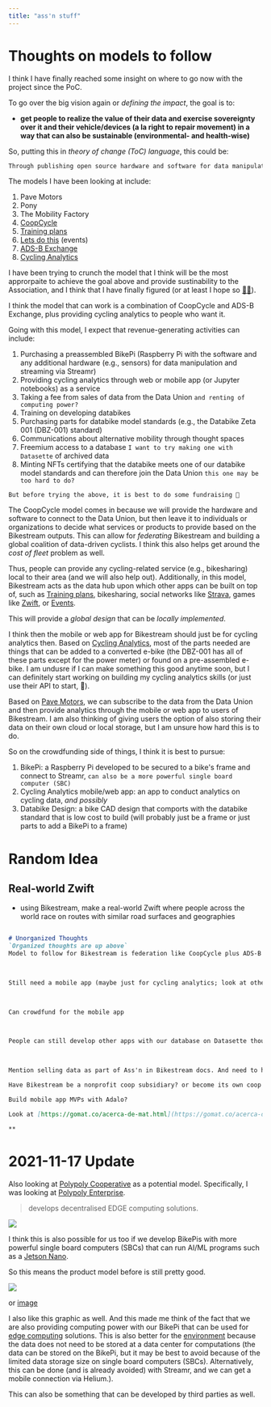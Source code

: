 ```yaml
---
title: "ass'n stuff"
---
```



# Thoughts on models to follow

I think I have finally reached some insight on where to go now with the project since the PoC. 

To go over the big vision again or *defining the impact*, the goal is to:

-  **get people to realize the value of their data and exercise sovereignty over it and their vehicle/devices (a la right to repair movement) in a way that can also be sustainable (environmental- and health-wise)**

So, putting this in *theory of change (ToC) language*, this could be:

```markdown
Through publishing open source hardware and software for data manipulation of converted e-bikes, Bikestream will lead to cyclists (and people in general) to realize the value of their data and the benefits of modifying their vehicles and hardware at will. 
```

The models I have been looking at include: 

1. Pave Motors
2. Pony 
3. The Mobility Factory 
4. [CoopCycle](https://coopcycle.org/en/)
5. [Training plans](https://datadrivenathlete.com/cycling-workout-guide/)
6. [Lets do this](https://www.letsdothis.com/gb/road-cycling-events) (events)
7. [ADS-B Exchange ](https://www.adsbexchange.com/)
8. [Cycling Analytics](https://www.cyclinganalytics.com/)

I have been trying to crunch the model that I think will be the most approrpaite to achieve the goal above and provide sustinability to the Association, and I think that I have finally figured (or at least I hope so [😮‍💨](https://emojipedia.org/face-exhaling/)). 

I think the model that can work is a combination of CoopCycle and ADS-B Exchange, plus providing cycling analytics to people who want it.

Going with this model, I expect that revenue-generating activities can include:

1. Purchasing a preassembled BikePi (Raspberry Pi with the software and any additional hardware (e.g., sensors) for data manipulation and streaming via Streamr)
2. Providing cycling analytics through web or mobile app (or Jupyter notebooks) as a service
3. Taking a fee from sales of data from the Data Union `and renting of computing power?`
4. Training on developing databikes 
5. Purchasing parts for databike model standards (e.g., the Databike Zeta 001 (DBZ-001) standard)
6. Communications about alternative mobility through thought spaces
7. Freemium access to a database `I want to try making one with Datasette` of archived data
8. Minting NFTs certifying that the databike meets one of our databike model standards and can therefore join the Data Union `this one may be too hard to do?` 

`But before trying the above, it is best to do some fundraising 🙏`

The CoopCycle model comes in because we will provide the hardware and software to connect to the Data Union, but then leave it to individuals or organizations to decide what services or products to provide based on the Bikestream outputs.  This can allow for *federating* Bikestream and building a global coalition of data-driven cyclists. I think this also helps get around the *cost of fleet* problem as well.

Thus, people can provide any cycling-related service (e.g., bikesharing) local to their area (and we will also help out). Additionally, in this model, Bikestream acts as the data hub upon which other apps can be built on top of, such as [Training plans](https://datadrivenathlete.com/cycling-workout-guide/), bikesharing, social networks like [Strava](https://www.strava.com/), games like [Zwift](https://www.zwift.com/), or [Events](https://www.letsdothis.com/gb/road-cycling-events). 

This will provide a *global design* that can be *locally implemented*. 

I think then the mobile or web app for Bikestream should just be for cycling analytics then. Based on [Cycling Analytics](https://www.cyclinganalytics.com/), most of the parts needed are things that can be added to a converted e-bike (the DBZ-001 has all of these parts except for the power meter) or found on a pre-assembled e-bike. I am undusre if I can make something this good anytime soon, but I can definitely start working on building my cycling analytics skills (or just use their API to start, 🤣).  

Based on [Pave Motors](https://www.pavemotors.com/platform), we can subscribe to the data from the Data Union and then provide analytics through the mobile or web app to users of Bikestream. I am also thinking of giving users the option of also storing their data on their own cloud or local storage, but I am unsure how hard this is to do. 

So on the crowdfunding side of things, I think it is best to pursue:

1. BikePi: a Raspberry Pi developed to be secured to a bike's frame and connect to Streamr, `can also be a more powerful single board computer (SBC)`
2. Cycling Analytics mobile/web app: an app to conduct analytics on cycling data, *and possibly* 
3. Databike Design: a bike CAD design that comports with the databike standard that is low cost to build (will probably just be a frame or just parts to add a BikePi to a frame)


# Random Idea

## Real-world Zwift

- using Bikestream, make a real-world Zwift where people across the world race on routes with similar road surfaces and geographies

```markdown

# Unorganized Thoughts
`Organized thoughts are up above`
Model to follow for Bikestream is federation like CoopCycle plus ADS-B Exchange (and add bike data to a Datasette) and cycling analytics (look at providers and copy the metrics they put out). Membership cost pays for BikePi and a conversion kit (maybe only for user/developer members). Make revenue from selling data and BikePi, and minting NFTs of bikes, and training/setup, and newsletter? 

  

Still need a mobile app (maybe just for cycling analytics; look at other mobile cycling analytics apps) 

  

Can crowdfund for the mobile app

  

People can still develop other apps with our database on Datasette though (they should develop training plans and events and plug it into our app)

  

Mention selling data as part of Ass'n in Bikestream docs. And need to have converted bike reviewed before adding to to data union

Have Bikestream be a nonprofit coop subsidiary? or become its own coop that becomes a member of the association under user/developer class, similar to CoopCycle (Ass'n keeps all infrastructure, and to access it people need to become members?)

Build mobile app MVPs with Adalo?

Look at [https://gomat.co/acerca-de-mat.html](https://gomat.co/acerca-de-mat.html)

**
```

# 2021-11-17 Update

Also looking at [Polypoly Cooperative](https://polypoly.coop/en-de/cooperative) as a potential model. Specifically, I was looking at [Polypoly Enterprise](https://polypoly.com/en-gb/technology).

> develops decentralised EDGE computing solutions.

![](Pasted%20image%2020211117163606.png)

I think this is also possible for us too if we develop BikePis with more powerful single board computers (SBCs) that can run AI/ML programs such as a [Jetson Nano](https://www.nvidia.com/en-us/autonomous-machines/embedded-systems/jetson-nano/). 

So this means the product model before is still pretty good. 

![](Pasted%20image%2020211117162255.png) 

or [image](https://polypoly.org/static/7dec194205858870897921a1baa2da59/b6761d9e-0e21-4c03-b6e2-9a30bbf3d6a6_F_Coop-Enterprise-interplay.svg)

I also like this graphic as well. And this made me think of the fact that we are also providing computing power with our BikePi that can be used for [edge computing](https://www.ibm.com/cloud/what-is-edge-computing) solutions.  This is also better for the [environment](https://thenextweb.com/news/data-centers-generate-the-same-amount-of-carbon-emissions-as-global-airlines) because the data does not need to be stored at a data center for computations (the data can be stored on the BikePi, but it may be best to avoid because of the limited data storage size on single board computers (SBCs). Alternatively, this can be done (and is already avoided) with Streamr, and we can get a mobile connection via Helium.). 

This can also be something that can be developed by third parties as well. 

